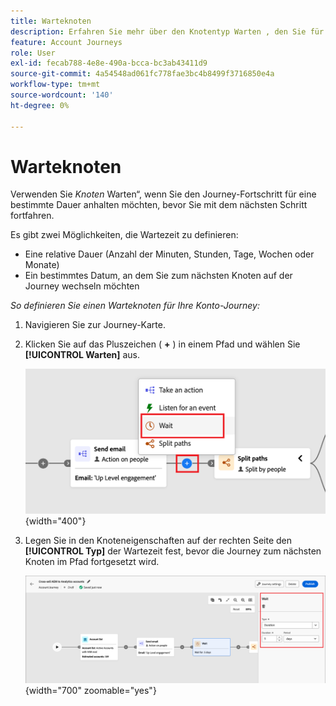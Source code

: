 ```yaml
---
title: Warteknoten
description: Erfahren Sie mehr über den Knotentyp Warten , den Sie für die Orchestrierung Ihrer Account-Journey in Journey Optimizer B2B edition verwenden können.
feature: Account Journeys
role: User
exl-id: fecab788-4e8e-490a-bcca-bc3ab43411d9
source-git-commit: 4a54548ad061fc778fae3bc4b8499f3716850e4a
workflow-type: tm+mt
source-wordcount: '140'
ht-degree: 0%

---
```


# Warteknoten

Verwenden Sie _Knoten_ Warten“, wenn Sie den Journey-Fortschritt für eine bestimmte Dauer anhalten möchten, bevor Sie mit dem nächsten Schritt fortfahren.

Es gibt zwei Möglichkeiten, die Wartezeit zu definieren:

* Eine relative Dauer (Anzahl der Minuten, Stunden, Tage, Wochen oder Monate)
* Ein bestimmtes Datum, an dem Sie zum nächsten Knoten auf der Journey wechseln möchten

_So definieren Sie einen Warteknoten für Ihre Konto-Journey:_

1. Navigieren Sie zur Journey-Karte.

1. Klicken Sie auf das Pluszeichen ( **+** ) in einem Pfad und wählen Sie **[!UICONTROL Warten]** aus.

   ![Journey-Knoten hinzufügen - warten](./assets/add-node-wait.png){width="400"}

1. Legen Sie in den Knoteneigenschaften auf der rechten Seite den **[!UICONTROL Typ]** der Wartezeit fest, bevor die Journey zum nächsten Knoten im Pfad fortgesetzt wird.

   ![Journey-Knoten - Warten](./assets/node-wait.png){width="700" zoomable="yes"}
